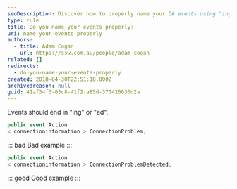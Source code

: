 ```yaml
---
seoDescription: Discover how to properly name your C# events using "ing" or "ed" suffixes for clearer code.
type: rule
title: Do you name your events properly?
uri: name-your-events-properly
authors:
  - title: Adam Cogan
    url: https://ssw.com.au/people/adam-cogan
related: []
redirects:
  - do-you-name-your-events-properly
created: 2018-04-30T22:51:18.000Z
archivedreason: null
guid: 41af34f0-03c8-41f2-a85d-370420630d2a
---
```

Events should end in "ing" or "ed".

<!--endintro-->

```csharp
public event Action
< connectioninformation > ConnectionProblem;
```

::: bad
Bad example
:::

```csharp
public event Action
< connectioninformation > ConnectionProblemDetected;
```

::: good
Good example
:::